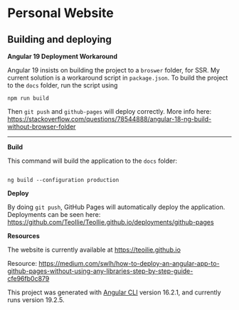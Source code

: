 # Personal Website

## Building and deploying

**Angular 19 Deployment Workaround**

Angular 19 insists on building the project to a `broswer` folder, for SSR. My current solution is a workaround script in `package.json`. To build the project to the `docs` folder, run the script using

```
npm run build
```

Then `git push` and `github-pages` will deploy correctly. More info here: https://stackoverflow.com/questions/78544888/angular-18-ng-build-without-browser-folder

---

**Build**

This command will build the application to the `docs` folder:

```

ng build --configuration production

```

**Deploy**

By doing `git push`, GitHub Pages will automatically deploy the application. Deployments can be seen here:
https://github.com/TeoIlie/TeoIlie.github.io/deployments/github-pages

**Resources**

The website is currently available at https://teoilie.github.io

Resource: https://medium.com/swlh/how-to-deploy-an-angular-app-to-github-pages-without-using-any-libraries-step-by-step-guide-cfe96fb0c879

This project was generated with [Angular CLI](https://github.com/angular/angular-cli) version 16.2.1, and currently runs version 19.2.5.
